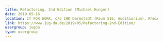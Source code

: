 ```yaml
---
title: Refactoring, 2nd Edition (Michael Hunger)
date: 2019-05-16
location: IT FOR WORK, c/o IHK Darmstadt (Raum S16, Auditiorium), Rheinstrasse 89, 64295 Darmstadt
link: https://www.jug-da.de/2019/05/Refactoring-2nd-Edition/
usergroup: jugda
type: usergroup
---
```

